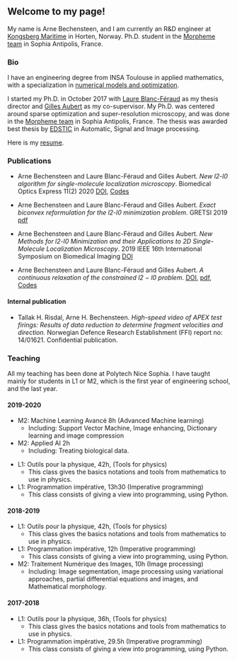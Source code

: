 ## Welcome to my page! 
My name is Arne Bechensteen, and I am currently an R&D engineer at [Kongsberg Maritime](https://www.kongsberg.com/no/maritime/) in Horten, Norway. Ph.D. student in the [Morpheme team](https://team.inria.fr/morpheme/) in Sophia Antipolis, France. 

### Bio

 I have an engineering degree from INSA Toulouse in applied mathematics, with a specialization in [numerical models and optimization](https://www.math.insa-toulouse.fr/fr/index.html). 

I started my Ph.D. in October 2017 with [Laure Blanc-Féraud](https://www-sop.inria.fr/members/Laure.Blanc_Feraud/) as my thesis director and [Gilles Aubert](https://math.unice.fr/~gaubert/) as my co-supervisor. My Ph.D. was centered around sparse optimization and super-resolution microscopy, and was done in the [Morpheme team](https://team.inria.fr/morpheme/) in Sophia Antipolis, France. The thesis was awarded best thesis by [EDSTIC](https://edstic.unice.fr/fr/node/145) in Automatic, Signal and Image processing.

Here is my [resume](Resume2022.pdf). 


### Publications
* Arne Bechensteen and Laure Blanc-Féraud and Gilles Aubert. _New l2-l0 algorithm for single-molecule localization microscopy_. Biomedical Optics Express 11(2) 2020 [DOI](https://doi.org/10.1364/BOE.381666), [Codes](https://github.com/abechens/CoBic-and-PeBic-SMLM)

* Arne Bechensteen and Laure Blanc-Féraud and Gilles Aubert.  _Exact biconvex reformulation for the l2-l0 minimization problem_.  GRETSI 2019 [pdf](https://hal.inria.fr/hal-02382369)

* Arne Bechensteen and Laure Blanc-Féraud and Gilles Aubert.  _New Methods for l2-l0 Minimization and their Applications to 2D Single-Molecule Localization Microscopy_. 2019 IEEE 16th International Symposium on Biomedical Imaging [DOI](https://doi.org/10.1109/isbi.2019.8759567)

* Arne Bechensteen and Laure Blanc-Féraud and Gilles Aubert. _A continuous relaxation of the constrained l2 − l0 problem_. [DOI](https://dx.doi.org/10.1007/s10851-020-01014-y), [pdf](https://hal.univ-cotedazur.fr/hal-02556394), [Codes](https://github.com/abechens/SMLM-Constraint-Relaxation)

#### Internal publication
* Tallak H. Risdal, Arne H. Bechensteen. _High-speed video of APEX test firings: Results of data reduction to determine fragment velocities and direction._ Norwegian  Defence Research Establishment (FFI) report no: 14/01621. Confidential publication.


### Teaching
All my teaching has been done at Polytech Nice Sophia. I have taught mainly for students in L1 or M2, which is the first year of engineering school, and the last year. 
#### 2019-2020
* M2: Machine Learning Avancé  8h (Advanced Machine learning) 
  * Including: Support Vector Machine, Image enhancing, Dictionary learning and image compression 
* M2: Applied AI 2h
  * Including: Treating biological data. 
- L1: Outils pour la physique, 42h, (Tools for physics) 
  * This class gives the basics notations and tools from mathematics to use in physics.
- L1: Programmation impérative, 13h30 (Imperative programming)
  * This class consists of giving a view into programming, using Python.

#### 2018-2019
- L1: Outils pour la physique, 42h, (Tools for physics) 
  * This class gives the basics notations and tools from mathematics to use in physics.
- L1: Programmation impérative, 12h (Imperative programming)
  * This class consists of giving a view into programming, using Python.
- M2:  Traitement Numérique des Images, 10h (Image processing)
  * Including: Image segmentation, image processing using variational approaches, partial differential equations and images, and Mathematical morphology. 

#### 2017-2018
- L1: Outils pour la physique, 36h, (Tools for physics) 
  * This class gives the basics notations and tools from mathematics to use in physics.
- L1: Programmation impérative, 29.5h (Imperative programming)
  * This class consists of giving a view into programming, using Python.

